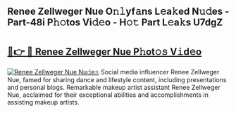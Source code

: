 ## Renee Zellweger Nue O𝚗𝚕yf𝚊ns L𝚎a𝚔ed N𝚞𝚍es - Part-48i P𝚑𝚘tos Vi𝚍𝚎o - H𝚘𝚝 Part L𝚎a𝚔s U7dgZ

# <h2><a href="http://kfahbn.oniu.top/?m=Renee+Zellweger+Nue">🔗👉 🔴 Renee Zellweger Nue P𝚑ot𝚘𝚜 V𝚒d𝚎o</a></h2>

[![Renee Zellweger Nue Nu𝚍e𝚜](https://i.imgur.com/0qMVB7G.gif)](http://kfahbn.oniu.top/?m=Renee+Zellweger+Nue)
Social media influencer Renee Zellweger Nue, famed for sharing dance and lifestyle content, including presentations and personal blogs. Remarkable makeup artist assistant Renee Zellweger Nue, acclaimed for their exceptional abilities and accomplishments in assisting makeup artists.  
